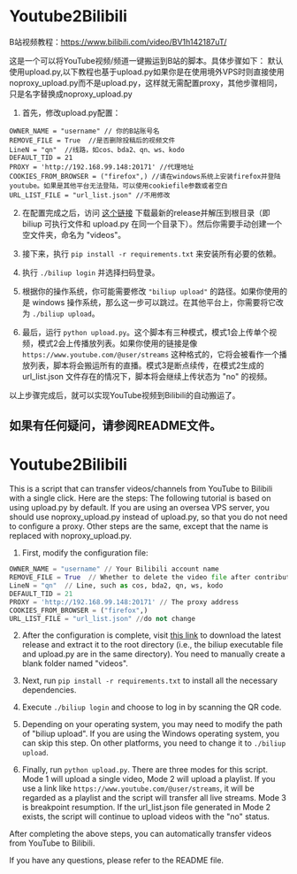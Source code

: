 # Youtube2Bilibili
B站视频教程：https://www.bilibili.com/video/BV1h142187uT/

这是一个可以将YouTube视频/频道一键搬运到B站的脚本。具体步骤如下：
默认使用upload.py,以下教程也基于upload.py如果你是在使用境外VPS时则直接使用noproxy_upload.py而不是upload.py，这样就无需配置proxy，其他步骤相同，只是名字替换成noproxy_upload.py
1. 首先，修改upload.py配置：
```
OWNER_NAME = "username" // 你的B站账号名
REMOVE_FILE = True  //是否删除投稿后的视频文件
LineN = "qn"  //线路，如cos、bda2、qn、ws、kodo
DEFAULT_TID = 21
PROXY = 'http://192.168.99.148:20171' //代理地址
COOKIES_FROM_BROWSER = ("firefox",) //请在windows系统上安装firefox并登陆youtube。如果是其他平台无法登陆，可以使用cookiefile参数或者空白
URL_LIST_FILE = "url_list.json" //不用修改
```

2. 在配置完成之后，访问 [这个链接](https://github.com/biliup/biliup-rs) 下载最新的release并解压到根目录（即biliup 可执行文件和 upload.py 在同一个目录下）。然后你需要手动创建一个空文件夹，命名为 "videos"。

3. 接下来，执行 `pip install -r requirements.txt` 来安装所有必要的依赖。

4. 执行 `./biliup login` 并选择扫码登录。

5. 根据你的操作系统，你可能需要修改 `"biliup upload"` 的路径。如果你使用的是 windows 操作系统，那么这一步可以跳过。在其他平台上，你需要将它改为 `./biliup upload`。

6. 最后，运行 `python upload.py`。这个脚本有三种模式，模式1会上传单个视频，模式2会上传播放列表。如果你使用的链接是像 `https://www.youtube.com/@user/streams` 这种格式的，它将会被看作一个播放列表，脚本将会搬运所有的直播。模式3是断点续传，在模式2生成的 url_list.json 文件存在的情况下，脚本将会继续上传状态为 "no" 的视频。

以上步骤完成后，就可以实现YouTube视频到Bilibili的自动搬运了。

如果有任何疑问，请参阅README文件。
---
# Youtube2Bilibili
This is a script that can transfer videos/channels from YouTube to Bilibili with a single click. Here are the steps:
The following tutorial is based on using upload.py by default. If you are using an oversea VPS server, you should use noproxy_upload.py instead of upload.py, so that you do not need to configure a proxy. Other steps are the same, except that the name is replaced with noproxy_upload.py.
1. First, modify the configuration file: 
```python
OWNER_NAME = "username" // Your Bilibili account name
REMOVE_FILE = True  // Whether to delete the video file after contribution
LineN = "qn"  // Line, such as cos, bda2, qn, ws, kodo
DEFAULT_TID = 21
PROXY = 'http://192.168.99.148:20171' // The proxy address
COOKIES_FROM_BROWSER = ("firefox",)
URL_LIST_FILE = "url_list.json" //do not change
```

2. After the configuration is complete, visit [this link](https://github.com/biliup/biliup-rs) to download the latest release and extract it to the root directory (i.e., the biliup executable file and upload.py are in the same directory). You need to manually create a blank folder named "videos".

3. Next, run `pip install -r requirements.txt` to install all the necessary dependencies.

4. Execute `./biliup login` and choose to log in by scanning the QR code.

5. Depending on your operating system, you may need to modify the path of "biliup upload". If you are using the Windows operating system, you can skip this step. On other platforms, you need to change it to `./biliup upload`.

6. Finally, run `python upload.py`. There are three modes for this script. Mode 1 will upload a single video, Mode 2 will upload a playlist. If you use a link like `https://www.youtube.com/@user/streams`, it will be regarded as a playlist and the script will transfer all live streams. Mode 3 is breakpoint resumption. If the url_list.json file generated in Mode 2 exists, the script will continue to upload videos with the "no" status.

After completing the above steps, you can automatically transfer videos from YouTube to Bilibili.

If you have any questions, please refer to the README file.
